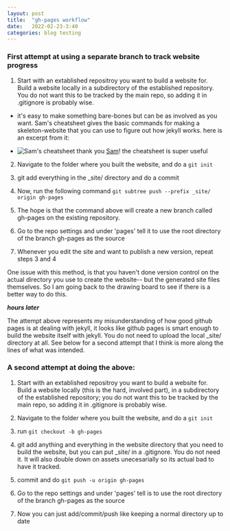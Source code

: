 ```yaml
---
layout: post
title:  "gh-pages workflow"
date:   2022-02-23-3:40
categories: blog testing
---
```


### First attempt at using a separate branch to track website progress

1. Start with an extablished repositroy you want to build a website for. Build a website locally  in a subdirectory of the established repository. You do not want this to be tracked by the main repo, so adding it in .gitignore is probably wise.
- it's easy to make something bare-bones but can be as involved as you want. Sam's cheatsheet gives the basic commands for making a skeleton-website that you can use to figure out how jekyll works. here is an excerpt from it:

- ![Sam's cheatsheet]({{site.url}}/assets/images/sam_cheatsheet_jekyll.png)
    thank you [Sam](https://samlikesphysics.github.io/)! the cheatsheet is super useful

2. Navigate to the folder where you built the website, and do a `git init`

3. git add everything in the _site/ directory and do a commit

4. Now, run the following command `git subtree push --prefix _site/ origin gh-pages`

5. The hope is that the command above will create a new branch called gh-pages on the existing repository.

6. Go to the repo settings and under 'pages' tell it to use the root directory of the branch gh-pages as the source

7. Whenever you edit the site and want to publish a new version, repeat steps 3 and 4

One issue with this method, is that you haven't done version control on the actual directory you use to create the website-- but the generated site files themselves. So I am going back to the drawing board to see if there is a better way to do this. 

***hours later*** 

The attempt above represents my misunderstanding of how good github pages is at dealing with jekyll, it looks like github pages is smart enough to build the website itself with jekyll. You do not need to upload the local _site/ directory at all. See below for a second attempt that I think is more along the lines of what was intended.

### A second attempt at doing the above:

1. Start with an extablished repositroy you want to build a website for. Build a website locally (this is the hard, involved part), in a subdirectory of the established repository; you do not want this to be tracked by the main repo, so adding it in .gitignore is probably wise.

2. Navigate to the folder where you built the website, and do a `git init`

3. run `git checkout -b gh-pages`

4. git add anything and everything in the website directory that you need to build the website, but you can put _site/ in a .gitignore. You do not need it. It will also double down on assets unecesarially so its actual bad to have it tracked.

5. commit and do  `git push -u origin gh-pages`

6. Go to the repo settings and under 'pages' tell is to use the root directory of the branch gh-pages as the source

7. Now you can just add/commit/push like keeping a normal directory up to date






